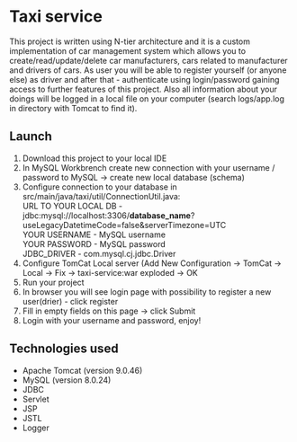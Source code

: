 # Taxi service
This project is written using N-tier architecture and it is a custom implementation of car management system which allows you to create/read/update/delete car manufacturers, cars related to manufacturer and drivers of cars. As user you will be able to register yourself (or anyone else) as driver and after that - authenticate using login/password gaining access to further features of this project. Also all information about your doings will be logged in a local file on your computer (search logs/app.log in directory with Tomcat to find it). 

## Launch
1. Download this project to your local IDE
2. In MySQL Workbrench create new connection with your username / password to MySQL -> create new local database (schema)
3. Configure connection to your database in src/main/java/taxi/util/ConnectionUtil.java: <br>
    URL TO YOUR LOCAL DB - jdbc:mysql://localhost:3306/<b>database_name</b>?useLegacyDatetimeCode=false&serverTimezone=UTC <br>
    YOUR USERNAME - MySQL username <br>
    YOUR PASSWORD - MySQL password <br>
    JDBC_DRIVER - com.mysql.cj.jdbc.Driver <br>
4. Configure TomCat Local server (Add New Configuration -> TomCat -> Local -> Fix -> taxi-service:war exploded -> OK
5. Run your project
6. In browser you will see login page with possibility to register a new user(drier) - click register
7. Fill in empty fields on this page -> click Submit
8. Login with your username and password, enjoy!

## Technologies used
- Apache Tomcat (version 9.0.46)
- MySQL (version 8.0.24)
- JDBC
- Servlet
- JSP
- JSTL
- Logger
